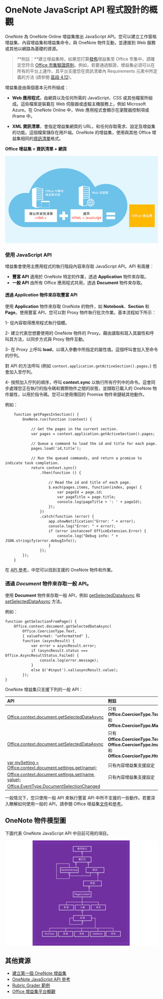 # <a name="onenote-javascript-api-programming-overview"></a>OneNote JavaScript API 程式設計的概觀

OneNote 為 OneNote Online 增益集推出 JavaScript API。您可以建立工作窗格增益集、內容增益集和增益集命令，與 OneNote 物件互動，並連接到 Web 服務或其他以網路為基礎的資源。

>**附註：**建立增益集時，如果您打算[發佈](../publish/publish.md)增益集至 Office 市集中，請確定您符合 [Office 市集驗證原則](https://msdn.microsoft.com/en-us/library/jj220035.aspx)。例如，若要通過驗證，增益集必須可以在所有的平台上運作，其平台支援您在資訊清單內 Requirements 元素中所定義的方法 (請參閱 [區段 4.12](https://msdn.microsoft.com/en-us/library/jj220035.aspx#Anchor_3))。

增益集是由兩個基本元件所組成︰

- **Web 應用程式**，由網頁以及任何所需的 JavaScript、CSS 或其他檔案所組成。這些檔案是裝載在 Web 伺服器或虛擬主機服務上，例如 Microsoft Azure。在 OneNote Online 中，Web 應用程式會顯示在瀏覽器控制項或 iframe 中。
    
- **XML 資訊清單**，會指定增益集網頁的 URL，和任何存取需求、設定及增益集的功能。這個檔案儲存在用戶端。OneNote 的增益集，使用與其他 Office 增益集相同的[資訊清單](https://dev.office.com/docs/add-ins/overview/add-in-manifests)格式。

**Office 增益集 = 資訊清單 + 網頁**

![Office 增益集是由資訊清單和網頁所組成](../../images/onenote-add-in.png)

### <a name="using-the-javascript-api"></a>使用 JavaScript API

增益集會使用主應用程式的執行階段內容來存取 JavaScript API。API 有兩層︰ 

- **豐富 API** 適用於 OneNote 特定的作業，透過 **Application** 物件來存取。
- **一般 API** 由所有 Office 應用程式共用，透過 **Document** 物件來存取。

#### <a name="accessing-the-rich-api-through-the-application-object"></a>透過 *Application* 物件來存取豐富 API

使用 **Application** 物件來存取 OneNote 的物件，如 **Notebook**、**Section** 和 **Page**。使用豐富 API，您可以對 Proxy 物件執行批次作業。基本流程如下所示： 

1- 從內容取得應用程式執行個體。

2- 建立代表您想要使用的 OneNote 物件的 Proxy。藉由讀取和寫入其屬性和呼叫其方法，以同步方式與 Proxy 物件互動。 

3- 在 Proxy 上呼叫 **load**，以填入參數中所指定的屬性值。這個呼叫會加入至命令的佇列。 

   對 API 的方法呼叫 (例如 `context.application.getActiveSection().pages;`) 也會加入至佇列。
    
4- 按照加入佇列的順序，呼叫 **context.sync** 以執行所有佇列中的命令。這會同步處理您正在執行的指令碼和實際物件之間的狀態，並擷取已載入的 OneNote 物件屬性，以用於指令碼。您可以使用傳回的 Promise 物件來鏈結其他動作。

例如： 

```
    function getPagesInSection() {
        OneNote.run(function (context) {
            
            // Get the pages in the current section.
            var pages = context.application.getActiveSection().pages;
            
            // Queue a command to load the id and title for each page.            
            pages.load('id,title');
            
            // Run the queued commands, and return a promise to indicate task completion.
            return context.sync()
                .then(function () {
                    
                    // Read the id and title of each page. 
                    $.each(pages.items, function(index, page) {
                        var pageId = page.id;
                        var pageTitle = page.title;
                        console.log(pageTitle + ': ' + pageId); 
                    });
                })
                .catch(function (error) {
                    app.showNotification("Error: " + error);
                    console.log("Error: " + error);
                    if (error instanceof OfficeExtension.Error) {
                        console.log("Debug info: " + JSON.stringify(error.debugInfo));
                    }
                });
        });
    }
```

在 [API 參考](../../reference/onenote/onenote-add-ins-javascript-reference.md)，中您可以找到支援的 OneNote 物件和作業。

### <a name="accessing-the-common-api-through-the-document-object"></a>透過 *Document* 物件來存取一般 API。

使用 **Document** 物件來存取一般 API，例如 [getSelectedDataAsync](https://dev.office.com/reference/add-ins/shared/document.getselecteddataasync) 和 [setSelectedDataAsync](https://dev.office.com/reference/add-ins/shared/document.setselecteddataasync) 方法。 

例如：  

```
function getSelectionFromPage() {
    Office.context.document.getSelectedDataAsync(
        Office.CoercionType.Text,
        { valueFormat: "unformatted" },
        function (asyncResult) {
            var error = asyncResult.error;
            if (asyncResult.status === Office.AsyncResultStatus.Failed) {
                console.log(error.message);
            }
            else $('#input').val(asyncResult.value);
        });
}
```
OneNote 增益集只支援下列的一般 API：

| API | 附註 |
|:------|:------|
| [Office.context.document.getSelectedDataAsync](https://msdn.microsoft.com/en-us/library/office/fp142294.aspx) | 只有 **Office.CoercionType.Text** 和 **Office.CoercionType.Matrix** |
| [Office.context.document.setSelectedDataAsync](https://msdn.microsoft.com/en-us/library/office/fp142145.aspx) | 只有 **Office.CoercionType.Text**、**Office.CoercionType.Image** 和 **Office.CoercionType.Html** | 
| [var mySetting = Office.context.document.settings.get(name);](https://msdn.microsoft.com/en-us/library/office/fp142180.aspx) | 只有內容增益集支援設定 | 
| [Office.context.document.settings.set(name, value);](https://msdn.microsoft.com/en-us/library/office/fp161063.aspx) | 只有內容增益集支援設定 | 
| [Office.EventType.DocumentSelectionChanged](https://dev.office.com/reference/add-ins/shared/document.selectionchanged.event) ||

一般情況下，您只使用一般 API 來執行豐富 API 中所不支援的一些動作。若要深入瞭解如何使用一般的 API，請參閱 Office 增益集[文件](https://dev.office.com/docs/add-ins/overview/office-add-ins)和[參考](https://dev.office.com/reference/add-ins/javascript-api-for-office)。


<a name="om-diagram"></a>
## <a name="onenote-object-model-diagram"></a>OneNote 物件模型圖 
下圖代表 OneNote JavaScript API 中目前可用的項目。

  ![OneNote 物件模型圖](../../images/onenote-om.png)


## <a name="additional-resources"></a>其他資源

- [建立第一個 OneNote 增益集](onenote-add-ins-getting-started.md)
- [OneNote JavaScript API 參考](../../reference/onenote/onenote-add-ins-javascript-reference.md)
- [Rubric Grader 範例](https://github.com/OfficeDev/OneNote-Add-in-Rubric-Grader)
- [Office 增益集平台概觀](https://dev.office.com/docs/add-ins/overview/office-add-ins)
